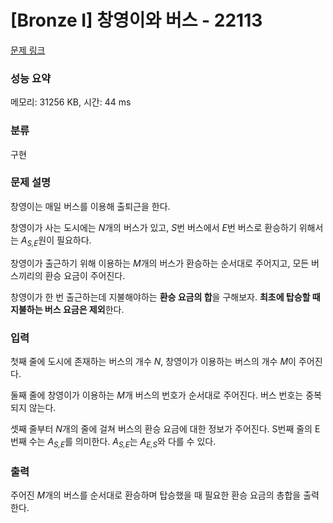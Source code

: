 # [Bronze I] 창영이와 버스 - 22113 

[문제 링크](https://www.acmicpc.net/problem/22113) 

### 성능 요약

메모리: 31256 KB, 시간: 44 ms

### 분류

구현

### 문제 설명

<p>창영이는 매일 버스를 이용해 출퇴근을 한다.</p>

<p>창영이가 사는 도시에는 <em>N</em>개의 버스가 있고, <em>S</em>번 버스에서 <em>E</em>번 버스로 환승하기 위해서는 <em>A<sub>S,E</sub></em>원이 필요하다.</p>

<p>창영이가 출근하기 위해 이용하는 <em>M</em>개의 버스가 환승하는 순서대로 주어지고, 모든 버스끼리의 환승 요금이 주어진다.</p>

<p>창영이가 한 번 출근하는데 지불해야하는 <strong>환승 요금의 합</strong>을 구해보자. <strong>최초에 탑승할 때 지불하는 버스 요금은 제외</strong>한다.</p>

### 입력 

 <p>첫째 줄에 도시에 존재하는 버스의 개수 <em>N</em>, 창영이가 이용하는 버스의 개수 <em>M</em>이 주어진다.</p>

<p>둘째 줄에 창영이가 이용하는 <em>M</em>개 버스의 번호가 순서대로 주어진다. 버스 번호는 중복되지 않는다.</p>

<p>셋째 줄부터 <em>N</em>개의 줄에 걸쳐 버스의 환승 요금에 대한 정보가 주어진다. S번째 줄의 E번째 수는 <em>A<sub>S,E</sub></em>를 의미한다. <em>A<sub>S,E</sub></em>는 <em>A<sub>E,S</sub></em>와 다를 수 있다.</p>

### 출력 

 <p>주어진 <em>M</em>개의 버스를 순서대로 환승하며 탑승했을 때 필요한 환승 요금의 총합을 출력한다.</p>


